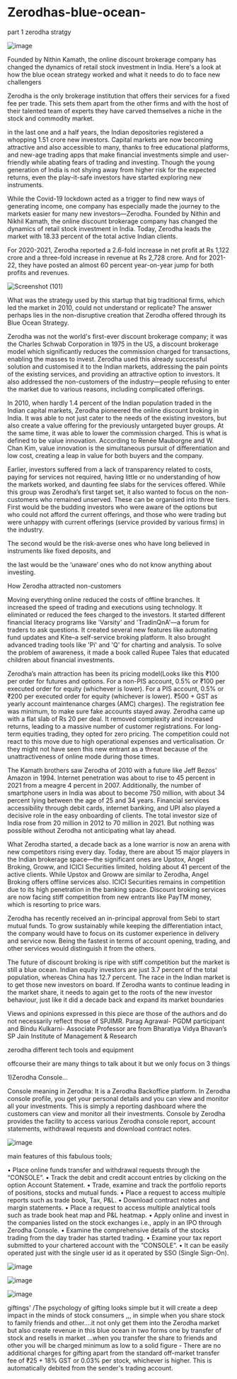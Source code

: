 # Zerodhas-blue-ocean-
part 1 zerodha stratgy 


![image](https://user-images.githubusercontent.com/117138832/203061846-ef93cdc2-24c5-4b70-9aae-63213099ea5c.png)




Founded by Nithin Kamath, the online discount brokerage company has changed the dynamics of retail stock investment in India. Here's a look at how the blue ocean strategy worked and what it needs to do to face new challengers

Zerodha is the only brokerage institution that offers their services for a fixed fee per trade. This sets them apart from the other firms and with the host of their talented team of experts they have carved themselves a niche in the stock and commodity market.

in the last one and a half years, the Indian depositories registered a whopping 1.51 crore new investors. Capital markets are now becoming attractive and also accessible to many, thanks to free educational platforms, and new-age trading apps that make financial investments simple and user-friendly while abating fears of trading and investing. Though the young generation of India is not shying away from higher risk for the expected returns, even the play-it-safe investors have started exploring new instruments.

While the Covid-19 lockdown acted as a trigger to find new ways of generating income, one company has especially made the journey to the markets easier for many new investors—Zerodha. Founded by Nithin and Nikhil Kamath, the online discount brokerage company has changed the dynamics of retail stock investment in India. Today, Zerodha leads the market with 18.33 percent of the total active Indian clients.

For 2020-2021, Zerodha reported a 2.6-fold increase in net profit at Rs 1,122 crore and a three-fold increase in revenue at Rs 2,728 crore. And for 2021-22, they have posted an almost 60 percent year-on-year jump for both profits and revenues.

![Screenshot (101)](https://user-images.githubusercontent.com/117138832/203063222-62fe6c2e-8fa3-4c97-af1f-b8a3e774dd8a.png)


What was the strategy used by this startup that big traditional firms, which led the market in 2010, could not understand or replicate? The answer perhaps lies in the non-disruptive creation that Zerodha offered through its Blue Ocean Strategy.

Zerodha was not the world's first-ever discount brokerage company; it was the Charles Schwab Corporation in 1975 in the US, a discount brokerage model which significantly reduces the commission charged for transactions, enabling the masses to invest. Zerodha used this already successful solution and customised it to the Indian markets, addressing the pain points of the existing services, and providing an attractive option to investors. It also addressed the non-customers of the industry—people refusing to enter the market due to various reasons, including complicated offerings.

In 2010, when hardly 1.4 percent of the Indian population traded in the Indian capital markets, Zerodha pioneered the online discount broking in India. It was able to not just cater to the needs of the existing investors, but also create a value offering for the previously untargeted buyer groups. At the same time, it was able to lower the commission charged. This is what is defined to be value innovation. According to Renée Mauborgne and W. Chan Kim, value innovation is the simultaneous pursuit of differentiation and low cost, creating a leap in value for both buyers and the company.

Earlier, investors suffered from a lack of transparency related to costs, paying for services not required, having little or no understanding of how the markets worked, and daunting fee slabs for the services offered. While this group was Zerodha’s first target set, it also wanted to focus on the non-customers who remained unserved. These can be organised into three tiers. 
First would be the budding investors who were aware of the options but who could not afford the current offerings, and those who were trading but were unhappy with current offerings (service provided by various firms) in the industry. 

The second would be the risk-averse ones who have long believed in instruments like fixed deposits, and

the last would be the ‘unaware’ ones who do not know anything about investing.


How Zerodha attracted non-customers


Moving everything online reduced the costs of offline branches. It increased the speed of trading and executions using technology. It eliminated or reduced the fees charged to the investors. It started different financial literacy programs like 'Varsity' and 'TradinQnA'—a forum for traders to ask questions. It created several new features like automating fund updates and Kite–a self-service broking platform. It also brought advanced trading tools like 'Pi' and 'Q' for charting and analysis. To solve the problem of awareness, it made a book called Rupee Tales that educated children about financial investments.


Zerodha’s main attraction has been its pricing model(Looks like this ₹100 per order for futures and options. For a non-PIS account, 0.5% or ₹100 per executed order for equity (whichever is lower). For a PIS account, 0.5% or ₹200 per executed order for equity (whichever is lower). ₹500 + GST as yearly account maintenance charges (AMC) charges). The registration fee was minimum, to make sure fake accounts stayed away. Zerodha came up with a flat slab of Rs 20 per deal. It removed complexity and increased returns, leading to a massive number of customer registrations. For long-term equities trading, they opted for zero pricing. The competition could not react to this move due to high operational expenses and verticalisation. Or they might not have seen this new entrant as a threat because of the unattractiveness of online mode during those times.

The Kamath brothers saw Zerodha of 2010 with a future like Jeff Bezos’ Amazon in 1994. Internet penetration was about to rise to 45 percent in 2021 from a meagre 4 percent in 2007. Additionally, the number of smartphone users in India was about to become 750 million, with about 34 percent lying between the age of 25 and 34 years. Financial services accessibility through debit cards, internet banking, and UPI also played a decisive role in the easy onboarding of clients. The total investor size of India rose from 20 million in 2012 to 70 million in 2021. But nothing was possible without Zerodha not anticipating what lay ahead.

What Zerodha started, a decade back as a lone warrior is now an arena with new competitors rising every day. Today, there are about 15 major players in the Indian brokerage space—the significant ones are Upstox, Angel Broking, Groww, and ICICI Securities limited, holding about 41 percent of the active clients. While Upstox and Groww are similar to Zerodha, Angel Broking offers offline services also. ICICI Securities remains in competition due to its high penetration in the banking space. Discount broking services are now facing stiff competition from new entrants like PayTM money, which is resorting to price wars.

Zerodha has recently received an in-principal approval from Sebi to start mutual funds. To grow sustainably while keeping the differentiation intact, the company would have to focus on its customer experience in delivery and service now. Being the fastest in terms of account opening, trading, and other services would distinguish it from the others.

The future of discount broking is ripe with stiff competition but the market is still a blue ocean. Indian equity investors are just 3.7 percent of the total population, whereas China has 12.7 percent. The race in the Indian market is to get those new investors on board. If Zerodha wants to continue leading in the market share, it needs to again get to the roots of the new investor behaviour, just like it did a decade back and expand its market boundaries

Views and opinions expressed in this piece are those of the authors and do not necessarily reflect those of SPJIMR.
Parag Agrawal- PGDM participant and Bindu Kulkarni- Associate Professor are from Bharatiya Vidya Bhavan’s SP Jain Institute of Management & Research



zerodha different tech tools and equipment

offcourse their are many things to talk about it but we only focus on 3 things 


1)Zerodha Console...

Console meaning in Zerodha: It is a Zerodha Backoffice platform. In Zerodha console profile, you get your personal details and you can view and monitor all your investments. This is simply a reporting dashboard where the customers can view and monitor all their investments. Console by Zerodha provides the facility to access various Zerodha console report, account statements, withdrawal requests and download contract notes.

![image](https://user-images.githubusercontent.com/117138832/203065473-3fd54e40-eae6-4628-baee-a5fc2683b14a.png)

main features of this fabulous tools;

• Place online funds transfer and withdrawal requests through the “CONSOLE”.
• Track the debit and credit account entries by clicking on the option Account Statement.
• Trade, examine and track the portfolio reports of positions, stocks and mutual funds.
• Place a request to access multiple reports such as trade book, Tax, P&L.
• Download contract notes and margin statements.
• Place a request to access multiple analytical tools such as trade book heat map and P&L heatmap.
• Apply online and invest in the companies listed on the stock exchanges i.e., apply in an IPO through Zerodha Console.
• Examine the comprehensive details of the stocks trading from the day trader has started trading.
• Examine your tax report submitted to your chartered account with the “CONSOLE”.
• It can be easily operated just with the single user id as it operated by SSO (Single Sign-On).

![image](https://user-images.githubusercontent.com/117138832/203067511-00aa5a22-3888-4dcf-a79e-b3f295e206e9.png)


![image](https://user-images.githubusercontent.com/117138832/203067824-0682d54b-db60-4126-80d4-931c89f97e8f.png)


![image](https://user-images.githubusercontent.com/117138832/203068048-d3e83960-4ba1-4fd0-bd98-d536f48a0aba.png)

giftings' /The psychology of gifting looks simple but it will create a deep impact in the minds of stock consumers ,,, in simple when you share stock to family friends and other....it not only get them into the Zerodha market but also create revenue in this blue ocean  in two forms one by transfer of stock and resells in market ...when you transfer the share to friends and other you will be charged minimum as low to a solid figure -
There are no additional charges for gifting apart from the standard off-market transfer fee of ₹25 + 18% GST or 0.03% per stock, whichever is higher. This is automatically debited from the sender's trading account.














